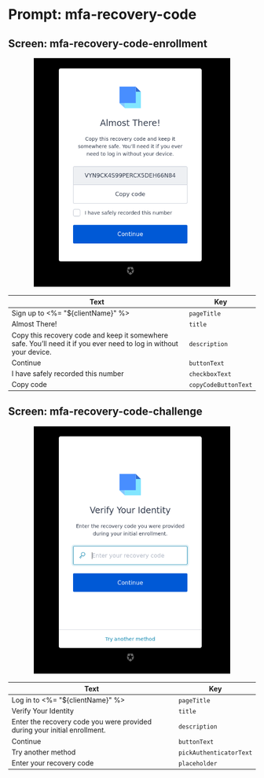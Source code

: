 # Prompt: mfa-recovery-code

## Screen: mfa-recovery-code-enrollment

<p style="text-align: center;">
  <img alt="mfa-recovery-code-enrollment reference screenshot" class="ul-prompt-screenshot" data-ul-prompt="mfa-recovery-code-enrollment" src="/media/articles/universal-login/text-customization/mfa-recovery-code-enrollment.png" style="width: 400px;"/>
</p>

|Text|Key|
|----------|----------|
|Sign up to <%= "${clientName}" %>|`pageTitle`|
|Almost There!|`title`|
|Copy this recovery code and keep it somewhere safe. You’ll need it if you ever need to log in without your device.|`description`|
|Continue|`buttonText`|
|I have safely recorded this number|`checkboxText`|
|Copy code|`copyCodeButtonText`|

## Screen: mfa-recovery-code-challenge

<p style="text-align: center;">
  <img alt="mfa-recovery-code-challenge reference screenshot" class="ul-prompt-screenshot" data-ul-prompt="mfa-recovery-code-challenge" src="/media/articles/universal-login/text-customization/mfa-recovery-code-challenge.png" style="width: 400px;"/>
</p>

|Text|Key|
|----------|----------|
|Log in to <%= "${clientName}" %>|`pageTitle`|
|Verify Your Identity|`title`|
|Enter the recovery code you were provided during your initial enrollment.|`description`|
|Continue|`buttonText`|
|Try another method|`pickAuthenticatorText`|
|Enter your recovery code|`placeholder`|
